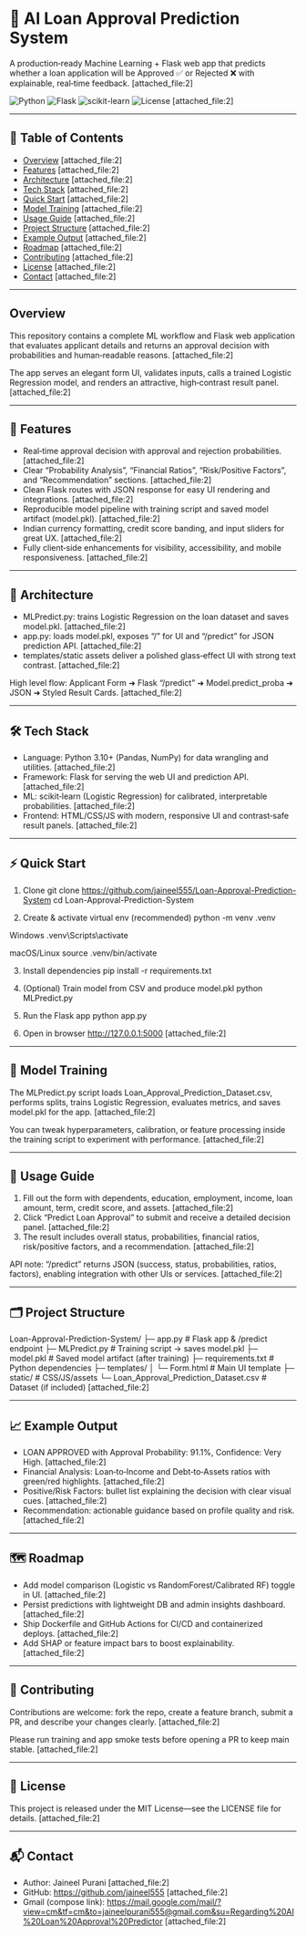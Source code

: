 # 🏦 AI Loan Approval Prediction System

A production‑ready Machine Learning + Flask web app that predicts whether a loan application will be Approved ✅ or Rejected ❌ with explainable, real‑time feedback. [attached_file:2]

![Python](https://img.shields.io/badge/Python-3.10%2B-blue.svg) ![Flask](https://img.shields.io/badge/Flask-3.x-black.svg) ![scikit-learn](https://img.shields.io/badge/scikit--learn-Logistic%20Regression-orange.svg) ![License](https://img.shields.io/badge/License-MIT-green.svg) [attached_file:2]

---

## 📌 Table of Contents
- [Overview](#overview) [attached_file:2]
- [Features](#🚀Features) [attached_file:2]
- [Architecture](#architecture) [attached_file:2]
- [Tech Stack](#tech-stack) [attached_file:2]
- [Quick Start](#quick-start) [attached_file:2]
- [Model Training](#model-training) [attached_file:2]
- [Usage Guide](#usage-guide) [attached_file:2]
- [Project Structure](#project-structure) [attached_file:2]
- [Example Output](#example-output) [attached_file:2]
- [Roadmap](#roadmap) [attached_file:2]
- [Contributing](#contributing) [attached_file:2]
- [License](#license) [attached_file:2]
- [Contact](#contact) [attached_file:2]

---

## Overview
This repository contains a complete ML workflow and Flask web application that evaluates applicant details and returns an approval decision with probabilities and human‑readable reasons. [attached_file:2]

The app serves an elegant form UI, validates inputs, calls a trained Logistic Regression model, and renders an attractive, high‑contrast result panel. [attached_file:2]

---

## 🚀 Features
- Real‑time approval decision with approval and rejection probabilities. [attached_file:2]
- Clear “Probability Analysis”, “Financial Ratios”, “Risk/Positive Factors”, and “Recommendation” sections. [attached_file:2]
- Clean Flask routes with JSON response for easy UI rendering and integrations. [attached_file:2]
- Reproducible model pipeline with training script and saved model artifact (model.pkl). [attached_file:2]
- Indian currency formatting, credit score banding, and input sliders for great UX. [attached_file:2]
- Fully client‑side enhancements for visibility, accessibility, and mobile responsiveness. [attached_file:2]

---

## 🧭 Architecture
- MLPredict.py: trains Logistic Regression on the loan dataset and saves model.pkl. [attached_file:2]
- app.py: loads model.pkl, exposes “/” for UI and “/predict” for JSON prediction API. [attached_file:2]
- templates/static assets deliver a polished glass‑effect UI with strong text contrast. [attached_file:2]

High level flow:
Applicant Form ➜ Flask “/predict” ➜ Model.predict_proba ➜ JSON ➜ Styled Result Cards. [attached_file:2]

---

## 🛠 Tech Stack
- Language: Python 3.10+ (Pandas, NumPy) for data wrangling and utilities. [attached_file:2]
- Framework: Flask for serving the web UI and prediction API. [attached_file:2]
- ML: scikit‑learn (Logistic Regression) for calibrated, interpretable probabilities. [attached_file:2]
- Frontend: HTML/CSS/JS with modern, responsive UI and contrast‑safe result panels. [attached_file:2]

---

## ⚡ Quick Start
1) Clone
git clone https://github.com/jaineel555/Loan-Approval-Prediction-System
cd Loan-Approval-Prediction-System

2) Create & activate virtual env (recommended)
python -m venv .venv

Windows
.venv\Scripts\activate

macOS/Linux
source .venv/bin/activate

3) Install dependencies
pip install -r requirements.txt

4) (Optional) Train model from CSV and produce model.pkl
python MLPredict.py

5) Run the Flask app
python app.py

6) Open in browser
http://127.0.0.1:5000
[attached_file:2]

---

## 🧪 Model Training
The MLPredict.py script loads Loan_Approval_Prediction_Dataset.csv, performs splits, trains Logistic Regression, evaluates metrics, and saves model.pkl for the app. [attached_file:2]

You can tweak hyperparameters, calibration, or feature processing inside the training script to experiment with performance. [attached_file:2]

---

## 📘 Usage Guide
1) Fill out the form with dependents, education, employment, income, loan amount, term, credit score, and assets. [attached_file:2]
2) Click “Predict Loan Approval” to submit and receive a detailed decision panel. [attached_file:2]
3) The result includes overall status, probabilities, financial ratios, risk/positive factors, and a recommendation. [attached_file:2]

API note: “/predict” returns JSON (success, status, probabilities, ratios, factors), enabling integration with other UIs or services. [attached_file:2]

---

## 🗂 Project Structure
Loan-Approval-Prediction-System/
├─ app.py # Flask app & /predict endpoint
├─ MLPredict.py # Training script → saves model.pkl
├─ model.pkl # Saved model artifact (after training)
├─ requirements.txt # Python dependencies
├─ templates/
│ └─ Form.html # Main UI template
├─ static/ # CSS/JS/assets
└─ Loan_Approval_Prediction_Dataset.csv # Dataset (if included)
[attached_file:2]

---

## 📈 Example Output
- LOAN APPROVED with Approval Probability: 91.1%, Confidence: Very High. [attached_file:2]
- Financial Analysis: Loan‑to‑Income and Debt‑to‑Assets ratios with green/red highlights. [attached_file:2]
- Positive/Risk Factors: bullet list explaining the decision with clear visual cues. [attached_file:2]
- Recommendation: actionable guidance based on profile quality and risk. [attached_file:2]

---

## 🗺 Roadmap
- Add model comparison (Logistic vs RandomForest/Calibrated RF) toggle in UI. [attached_file:2]
- Persist predictions with lightweight DB and admin insights dashboard. [attached_file:2]
- Ship Dockerfile and GitHub Actions for CI/CD and containerized deploys. [attached_file:2]
- Add SHAP or feature impact bars to boost explainability. [attached_file:2]

---

## 🤝 Contributing
Contributions are welcome: fork the repo, create a feature branch, submit a PR, and describe your changes clearly. [attached_file:2]

Please run training and app smoke tests before opening a PR to keep main stable. [attached_file:2]

---

## 📜 License
This project is released under the MIT License—see the LICENSE file for details. [attached_file:2]

---

## 📬 Contact
- Author: Jaineel Purani [attached_file:2]
- GitHub: https://github.com/jaineel555 [attached_file:2]
- Gmail (compose link): https://mail.google.com/mail/?view=cm&tf=cm&to=jaineelpurani555@gmail.com&su=Regarding%20AI%20Loan%20Approval%20Predictor [attached_file:2]
